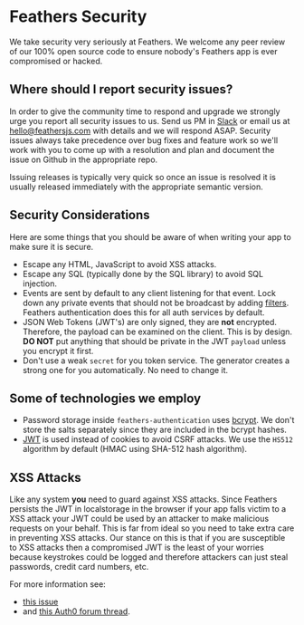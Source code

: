 # Feathers Security

We take security very seriously at Feathers. We welcome any peer review of our 100% open source code to ensure nobody's Feathers app is ever compromised or hacked.

## Where should I report security issues?

In order to give the community time to respond and upgrade we strongly urge you report all security issues to us. Send us PM in [Slack](http://slack.feathersjs.com) or email us at [hello@feathersjs.com](mailto:hello@feathersjs.com) with details and we will respond ASAP. Security issues always take precedence over bug fixes and feature work so we'll work with you to come up with a resolution and plan and document the issue on Github in the appropriate repo.

Issuing releases is typically very quick so once an issue is resolved it is usually released immediately with the appropriate semantic version.

## Security Considerations

Here are some things that you should be aware of when writing your app to make sure it is secure.

- Escape any HTML, JavaScript to avoid XSS attacks.
- Escape any SQL (typically done by the SQL library) to avoid SQL injection.
- Events are sent by default to any client listening for that event. Lock down any private events that should not be broadcast by adding [filters](http://docs.feathersjs.com/real-time/filtering.html). Feathers authentication does this for all auth services by default.
- JSON Web Tokens (JWT's) are only signed, they are **not** encrypted. Therefore, the payload can be examined on the client. This is by design. **DO NOT** put anything that should be private in the JWT `payload` unless you encrypt it first.
- Don't use a weak `secret` for you token service. The generator creates a strong one for you automatically. No need to change it.

## Some of technologies we employ

- Password storage inside `feathers-authentication` uses [bcrypt](https://github.com/dcodeIO/bcrypt.js). We don't store the salts separately since they are included in the bcrypt hashes.
- [JWT](https://jwt.io/) is used instead of cookies to avoid CSRF attacks. We use the `HS512` algorithm by default (HMAC using SHA-512 hash algorithm).


## XSS Attacks

Like any system **you** need to guard against XSS attacks. Since Feathers persists the JWT in localstorage in the browser if your app falls victim to a XSS attack your JWT could be used by an attacker to make malicious requests on your behalf. This is far from ideal so you need to take extra care in preventing XSS attacks. Our stance on this is that if you are susceptible to XSS attacks then a compromised JWT is the least of your worries because keystrokes could be logged and therefore attackers can just steal passwords, credit card numbers, etc.

For more information see:

- [this issue](https://github.com/feathersjs/feathers-authentication/issues/132)
- and [this Auth0 forum thread](https://ask.auth0.com/t/stealing-jwt-from-authenticated-user/352/3).


